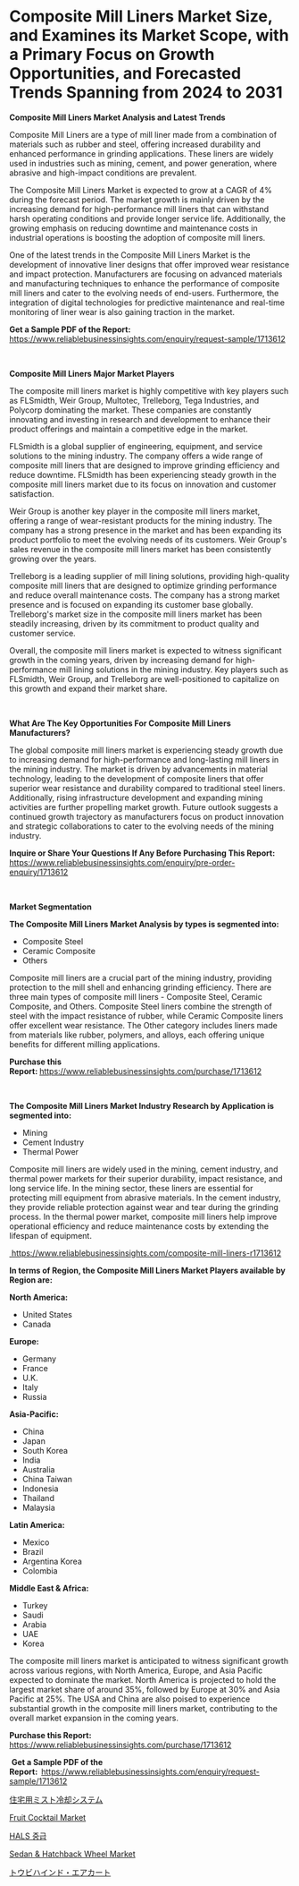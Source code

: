 <p><h1>Composite Mill Liners Market Size, and Examines its Market Scope, with a Primary Focus on Growth Opportunities, and Forecasted Trends Spanning from 2024 to 2031</h1></p><p><strong>Composite Mill Liners Market Analysis and Latest Trends</strong></p>
<p><p>Composite Mill Liners are a type of mill liner made from a combination of materials such as rubber and steel, offering increased durability and enhanced performance in grinding applications. These liners are widely used in industries such as mining, cement, and power generation, where abrasive and high-impact conditions are prevalent.</p><p>The Composite Mill Liners Market is expected to grow at a CAGR of 4% during the forecast period. The market growth is mainly driven by the increasing demand for high-performance mill liners that can withstand harsh operating conditions and provide longer service life. Additionally, the growing emphasis on reducing downtime and maintenance costs in industrial operations is boosting the adoption of composite mill liners.</p><p>One of the latest trends in the Composite Mill Liners Market is the development of innovative liner designs that offer improved wear resistance and impact protection. Manufacturers are focusing on advanced materials and manufacturing techniques to enhance the performance of composite mill liners and cater to the evolving needs of end-users. Furthermore, the integration of digital technologies for predictive maintenance and real-time monitoring of liner wear is also gaining traction in the market.</p></p>
<p><strong>Get a Sample PDF of the Report:&nbsp;</strong> <a href="https://www.reliablebusinessinsights.com/enquiry/request-sample/1713612">https://www.reliablebusinessinsights.com/enquiry/request-sample/1713612</a></p>
<p>&nbsp;</p>
<p><strong>Composite Mill Liners Major Market Players</strong></p>
<p><p>The composite mill liners market is highly competitive with key players such as FLSmidth, Weir Group, Multotec, Trelleborg, Tega Industries, and Polycorp dominating the market. These companies are constantly innovating and investing in research and development to enhance their product offerings and maintain a competitive edge in the market.</p><p>FLSmidth is a global supplier of engineering, equipment, and service solutions to the mining industry. The company offers a wide range of composite mill liners that are designed to improve grinding efficiency and reduce downtime. FLSmidth has been experiencing steady growth in the composite mill liners market due to its focus on innovation and customer satisfaction.</p><p>Weir Group is another key player in the composite mill liners market, offering a range of wear-resistant products for the mining industry. The company has a strong presence in the market and has been expanding its product portfolio to meet the evolving needs of its customers. Weir Group's sales revenue in the composite mill liners market has been consistently growing over the years.</p><p>Trelleborg is a leading supplier of mill lining solutions, providing high-quality composite mill liners that are designed to optimize grinding performance and reduce overall maintenance costs. The company has a strong market presence and is focused on expanding its customer base globally. Trelleborg's market size in the composite mill liners market has been steadily increasing, driven by its commitment to product quality and customer service.</p><p>Overall, the composite mill liners market is expected to witness significant growth in the coming years, driven by increasing demand for high-performance mill lining solutions in the mining industry. Key players such as FLSmidth, Weir Group, and Trelleborg are well-positioned to capitalize on this growth and expand their market share.</p></p>
<p>&nbsp;</p>
<p><strong>What Are The Key Opportunities For Composite Mill Liners Manufacturers?</strong></p>
<p><p>The global composite mill liners market is experiencing steady growth due to increasing demand for high-performance and long-lasting mill liners in the mining industry. The market is driven by advancements in material technology, leading to the development of composite liners that offer superior wear resistance and durability compared to traditional steel liners. Additionally, rising infrastructure development and expanding mining activities are further propelling market growth. Future outlook suggests a continued growth trajectory as manufacturers focus on product innovation and strategic collaborations to cater to the evolving needs of the mining industry.</p></p>
<p><strong>Inquire or Share Your Questions If Any Before Purchasing This Report:</strong> <a href="https://www.reliablebusinessinsights.com/enquiry/pre-order-enquiry/1713612">https://www.reliablebusinessinsights.com/enquiry/pre-order-enquiry/1713612</a></p>
<p>&nbsp;</p>
<p><strong>Market Segmentation</strong></p>
<p><strong>The Composite Mill Liners Market Analysis by types is segmented into:</strong></p>
<p><ul><li>Composite Steel</li><li>Ceramic Composite</li><li>Others</li></ul></p>
<p><p>Composite mill liners are a crucial part of the mining industry, providing protection to the mill shell and enhancing grinding efficiency. There are three main types of composite mill liners - Composite Steel, Ceramic Composite, and Others. Composite Steel liners combine the strength of steel with the impact resistance of rubber, while Ceramic Composite liners offer excellent wear resistance. The Other category includes liners made from materials like rubber, polymers, and alloys, each offering unique benefits for different milling applications.</p></p>
<p><strong>Purchase this Report:&nbsp;</strong><a href="https://www.reliablebusinessinsights.com/purchase/1713612">https://www.reliablebusinessinsights.com/purchase/1713612</a></p>
<p>&nbsp;</p>
<p><strong>The Composite Mill Liners Market Industry Research by Application is segmented into:</strong></p>
<p><ul><li>Mining</li><li>Cement Industry</li><li>Thermal Power</li></ul></p>
<p><p>Composite mill liners are widely used in the mining, cement industry, and thermal power markets for their superior durability, impact resistance, and long service life. In the mining sector, these liners are essential for protecting mill equipment from abrasive materials. In the cement industry, they provide reliable protection against wear and tear during the grinding process. In the thermal power market, composite mill liners help improve operational efficiency and reduce maintenance costs by extending the lifespan of equipment.</p></p>
<p><a href="https://www.reliablebusinessinsights.com/composite-mill-liners-r1713612">&nbsp;https://www.reliablebusinessinsights.com/composite-mill-liners-r1713612</a></p>
<p><strong>In terms of Region, the Composite Mill Liners Market Players available by Region are:</strong></p>
<p>
    <p> <strong> North America: </strong>
        <ul>
            <li>United States</li>
            <li>Canada</li>
        </ul>
        </p> 
    <p> <strong> Europe: </strong>
        <ul>
            <li>Germany</li>
            <li>France</li>
            <li>U.K.</li>
            <li>Italy</li>
            <li>Russia</li>
        </ul>
        </p> 
    <p> <strong> Asia-Pacific: </strong>
        <ul>
            <li>China</li>
            <li>Japan</li>
            <li>South Korea</li>
            <li>India</li>
            <li>Australia</li>
            <li>China Taiwan</li>
            <li>Indonesia</li>
            <li>Thailand</li>
            <li>Malaysia</li>
        </ul>
        </p> 
    <p> <strong> Latin America: </strong>
        <ul>
            <li>Mexico</li>
            <li>Brazil</li>
            <li>Argentina Korea</li>
            <li>Colombia</li>
        </ul>
        </p> 
    <p> <strong> Middle East & Africa: </strong>
        <ul>
            <li>Turkey</li>
            <li>Saudi</li>
            <li>Arabia</li>
            <li>UAE</li>
            <li>Korea</li>
        </ul>
    </p>
    </p>
<p><p>The composite mill liners market is anticipated to witness significant growth across various regions, with North America, Europe, and Asia Pacific expected to dominate the market. North America is projected to hold the largest market share of around 35%, followed by Europe at 30% and Asia Pacific at 25%. The USA and China are also poised to experience substantial growth in the composite mill liners market, contributing to the overall market expansion in the coming years.</p></p>
<p><strong>Purchase this Report: </strong><a href="https://www.reliablebusinessinsights.com/purchase/1713612">https://www.reliablebusinessinsights.com/purchase/1713612</a></p>
<p>&nbsp;<strong>Get a Sample PDF of the Report:&nbsp;&nbsp;</strong><a href="https://www.reliablebusinessinsights.com/enquiry/request-sample/1713612">https://www.reliablebusinessinsights.com/enquiry/request-sample/1713612</a></p>
<p><strong></strong></p>
<p><p><a href="https://github.com/LizaHeller2023/Market-Research-Report-List-1/blob/main/8067147113164.md">住宅用ミスト冷却システム</a></p><p><a href="https://issuu.com/reportprime-2/docs/fruit-cocktail-market-size-2030.pptx">Fruit Cocktail Market</a></p><p><a href="https://github.com/lzrvbyqzftro57/Market-Research-Report-List-2/blob/main/4550069110746.md">HALS 중급</a></p><p><a href="https://github.com/luckyshygirl/Market-Research-Report-List-5/blob/main/sedan-hatchback-wheel-market.md">Sedan & Hatchback Wheel Market</a></p><p><a href="https://github.com/jkjreqjscoxx7/Market-Research-Report-List-2/blob/main/3223395113165.md">トウビハインド・エアカート</a></p></p>